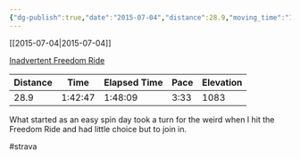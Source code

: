 ```yaml
---
{"dg-publish":true,"date":"2015-07-04","distance":28.9,"moving_time":"1:42:47","elapsed_time":"1:48:09","pace":"3:33","total_elevation_gain":1083,"url":"https://www.strava.com/activities/339190032","permalink":"/01-personal/strava/2015-07-04-inadvertent-freedom-ride/","dgPassFrontmatter":true}
---
```



[[2015-07-04\|2015-07-04]]

[Inadvertent Freedom Ride](https://www.strava.com/activities/339190032)

| Distance | Time    | Elapsed Time | Pace | Elevation |
| -------- | ------- | ------------ | ---- | --------- |
| 28.9     | 1:42:47 | 1:48:09      | 3:33 | 1083      |


What started as an easy spin day took a turn for the weird when I hit the Freedom Ride and had little choice but to join in.

#strava
